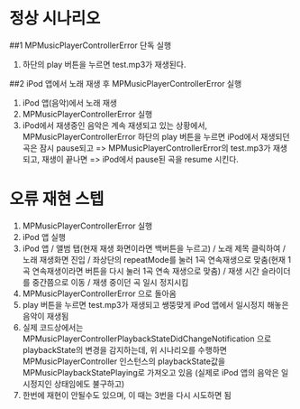 # 정상 시나리오
##1 MPMusicPlayerControllerError 단독 실행
1. 하단의 play 버튼을 누르면 test.mp3가 재생된다.

##2 iPod 앱에서 노래 재생 후 MPMusicPlayerControllerError 실행
1. iPod 앱(음악)에서 노래 재생
2. MPMusicPlayerControllerError 실행
3. iPod에서 재생중인 음악은 계속 재생되고 있는 상황에서, MPMusicPlayerControllerError 하단의 play 버튼을 누르면 iPod에서 재생되던 곡은 잠시 pause되고 => MPMusicPlayerControllerError의 test.mp3가 재생되고, 재생이 끝나면 => iPod에서 pause된 곡을 resume 시킨다.


# 오류 재현 스텝
1. MPMusicPlayerControllerError 실행
2. iPod 앱 실행
3. iPod 앱 / 앨범 탭(현재 재생 화면이라면 백버튼을 누르고) / 노래 제목 클릭하여 / 노래 재생화면 진입 / 좌상단의 repeatMode를 눌러 1곡 연속재생으로 맞춤(현재 1곡 연속재생이라면 버튼을 다시 눌러 1곡 연속 재생으로 맞춤) / 재생 시간 슬라이더를 중간쯤으로 이동 / 재생 중이던 곡 일시 정지시킴
4. MPMusicPlayerControllerError 으로 돌아옴
5. play 버튼을 누르면 test.mp3가 재생되고 쌩뚱맞게 iPod 앱에서 일시정지 해놓은 음악이 재생됨
6. 실제 코드상에서는 MPMusicPlayerControllerPlaybackStateDidChangeNotification 으로 playbackState의 변경을 감지하는데, 위 시나리오를 수행하면 MPMusicPlayerController 인스턴스의 playbackState값을 MPMusicPlaybackStatePlaying로 가져오고 있음 (실제로 iPod 앱의 음악은 일시정지인 상태임에도 불구하고)
7. 한번에 재현이 안될수도 있으며, 이 때는 3번을 다시 시도하면 됨
